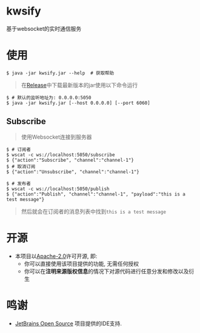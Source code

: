 # kwsify

基于websocket的实时通信服务

# 使用

```shell
$ java -jar kwsify.jar --help  # 获取帮助
```

> 在[Release](https://github.com/RTAkland/kwsify/releases/latest/)中下载最新版本的jar使用以下命令运行

```shell
$ # 默认的监听地址为: 0.0.0.0:5050
$ java -jar kwsify.jar [--host 0.0.0.0] [--port 6060]
```

## Subscribe

> 使用Websocket连接到服务器

```shell
$ # 订阅者
$ wscat -c ws://localhost:5050/subscribe
$ {"action":"Subscribe", "channel":"channel-1"}
$ # 取消订阅
$ {"action":"Unsubscribe", "channel":"channel-1"}
```

```shell
$ # 发布者
$ wscat -c ws://localhost:5050/publish
$ {"action":"Publish", "channel":"channel-1", "payload":"this is a test message"}
```

> 然后就会在订阅者的消息列表中找到`this is a test message`

# 开源

- 本项目以[Apache-2.0](./LICENSE)许可开源, 即:
    - 你可以直接使用该项目提供的功能, 无需任何授权
    - 你可以在**注明来源版权信息**的情况下对源代码进行任意分发和修改以及衍生

# 鸣谢

* [JetBrains Open Source](https://www.jetbrains.com/opensource/) 项目提供的IDE支持.

